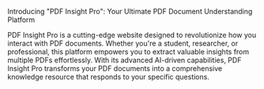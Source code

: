 
Introducing "PDF Insight Pro": Your Ultimate PDF Document Understanding Platform

PDF Insight Pro is a cutting-edge website designed to revolutionize how you interact with PDF documents. Whether you're a student, researcher, or professional, this platform empowers you to extract valuable insights from multiple PDFs effortlessly. With its advanced AI-driven capabilities, PDF Insight Pro transforms your PDF documents into a comprehensive knowledge resource that responds to your specific questions.
